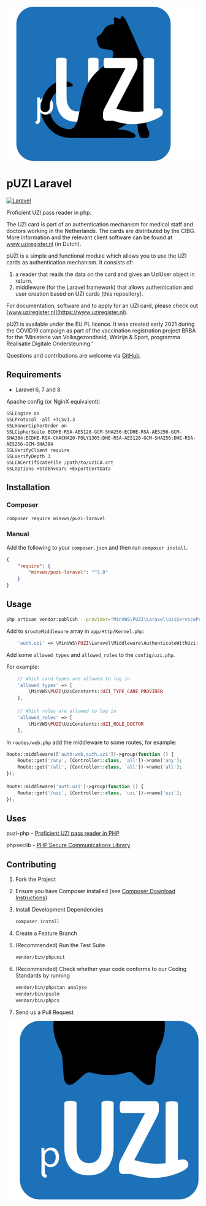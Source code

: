![pUZI logo](pUZI.svg "pUZI logo")
# pUZI Laravel

[![Laravel](https://github.com/minvws/pUZI-laravel/actions/workflows/test.yml/badge.svg)](https://github.com/minvws/pUZI-laravel/actions/workflows/test.yml)

Proficient UZI pass reader in php.

The UZI card is part of an authentication mechanism for medical staff and doctors working in the Netherlands. The cards are distributed by the CIBG. More information and the relevant client software can be found at www.uziregister.nl (in Dutch).

pUZI is a simple and functional module which allows you to use the UZI cards as authentication mechanism. It consists of:

1. a reader that reads the data on the card and gives an UziUser object in return.
2. middleware (for the Laravel framework) that allows authentication and user creation based on UZI cards (this repository).

For documentation, software and to apply for an UZI card, please check out [www.uziregister.nl](https://www.uziregister.nl).     

pUZI is available under the EU PL licence. It was created early 2021 during the COVID19 campaign as part of the vaccination registration project BRBA for the ‘Ministerie van Volksgezondheid, Welzijn & Sport, programma Realisatie Digitale Ondersteuning.’

Questions and contributions are welcome via [GitHub](https://github.com/minvws/pUZI-laravel/issues).

## Requirements

* Laravel 6, 7 and 8.

Apache config (or NginX equivalent):
```apacheconf
SSLEngine on
SSLProtocol -all +TLSv1.3
SSLHonorCipherOrder on
SSLCipherSuite ECDHE-RSA-AES128-GCM-SHA256:ECDHE-RSA-AES256-GCM-SHA384:ECDHE-RSA-CHACHA20-POLY1305:DHE-RSA-AES128-GCM-SHA256:DHE-RSA-AES256-GCM-SHA384
SSLVerifyClient require
SSLVerifyDepth 3
SSLCACertificateFile /path/to/uziCA.crt
SSLOptions +StdEnvVars +ExportCertData
```

## Installation

### Composer

```sh
composer require minvws/puzi-laravel
```

### Manual

Add the following to your `composer.json` and then run `composer install`.

```json
{
    "require": {
        "minvws/puzi-laravel": "^3.0"
    }
}
```

## Usage

```sh
php artisan vendor:publish --provider="MinVWS\PUZI\Laravel\UziServiceProvider"
```

Add to `$routeMiddleware` array in `app/Http/Kernel.php`:

```php
    'auth.uzi' => \MinVWS\PUZI\Laravel\Middleware\AuthenticateWithUzi::class,
```

Add some `allowed_types` and `allowed_roles` to the `config/uzi.php`.

For example:
```php
    // Which card types are allowed to log in
    'allowed_types' => [
        \MinVWS\PUZI\UziConstants::UZI_TYPE_CARE_PROVIDER
    ],

    // Which roles are allowed to log in
    'allowed_roles' => [
        \MinVWS\PUZI\UziConstants::UZI_ROLE_DOCTOR
    ],
```

In `routes/web.php` add the middleware to some routes, for example:
```php
Route::middleware(['auth:web,auth.uzi'])->group(function () {
    Route::get('/any', [Controller::class, 'all'])->name('any');
    Route::get('/all', [Controller::class, 'all'])->name('all');
});

Route::middleware('auth.uzi')->group(function () {
    Route::get('/uzi', [Controller::class, 'uzi'])->name('uzi');
});
```

## Uses

puzi-php - [Proficient UZI pass reader in PHP](https://github.com/minvws/pUZI-php)

phpseclib - [PHP Secure Communications Library](https://phpseclib.com/)

## Contributing

1. Fork the Project

2. Ensure you have Composer installed (see [Composer Download Instructions](https://getcomposer.org/download/))

3. Install Development Dependencies

    ```sh
    composer install
    ```

4. Create a Feature Branch

5. (Recommended) Run the Test Suite

    ```sh
    vendor/bin/phpunit
    ```
6. (Recommended) Check whether your code conforms to our Coding Standards by running

    ```sh
    vendor/bin/phpstan analyse
    vendor/bin/psalm
    vendor/bin/phpcs
    ```

7. Send us a Pull Request

![pUZI](pUZI-hidden.svg "pUZI")
